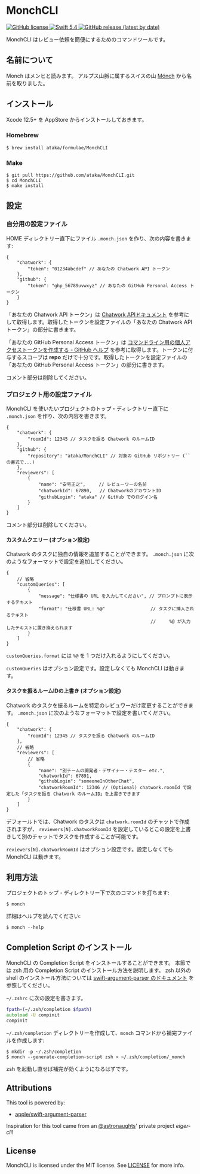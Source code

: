 # MonchCLI
<p>
    <a href="https://github.com/ataka/MonchCLI/blob/develop/LICENSE">
        <img alt="GitHub license" src="https://img.shields.io/github/license/ataka/MonchCLI"/>
    </a>
    <a href="https://docs.swift.org/swift-book/index.html">
        <img alt="Swift 5.4" src="https://img.shields.io/badge/Swift-5.4-orange.svg"/>
    </a>
    <a href="https://github.com/ataka/MonchCLI/releases">
        <img alt="GitHub release (latest by date)" src="https://img.shields.io/github/v/release/ataka/MonchCLI">
    </a>
</p>

MonchCLI はレビュー依頼を簡便にするためのコマンドツールです。

## 名前について

Monch はメンヒと読みます。
アルプス山脈に属するスイスの山 [Mönch](https://ja.wikipedia.org/wiki/%E3%83%A1%E3%83%B3%E3%83%92) から名前を取りました。

## インストール

Xcode 12.5+ を AppStore からインストールしておきます。

### Homebrew

``` shellsession
$ brew install ataka/formulae/MonchCLI
```

### Make

``` shellsession
$ git pull https://github.com/ataka/MonchCLI.git
$ cd MonchCLI
$ make install
```

## 設定

### 自分用の設定ファイル

HOME ディレクトリー直下にファイル `.monch.json` を作り、次の内容を書きます:

``` json5
{
    "chatwork": {
        "token": "01234abcdef" // あなたの Chatwork API トークン
    },
    "github": {
        "token": "ghp_56789uvwxyz" // あなたの GitHub Personal Access トークン
    }
}
```

「あなたの Chatwork API トークン」は [Chatwork APIドキュメント](https://developer.chatwork.com/ja/) を参考にして取得します。取得したトークンを設定ファイルの「あなたの Chatwork API トークン」の部分に書きます。

「あなたの GitHub Personal Access トークン」は [コマンドライン用の個人アクセストークンを作成する \- GitHub ヘルプ](https://help.github.com/ja/github/authenticating-to-github/creating-a-personal-access-token-for-the-command-line) を参考に取得します。トークンに付与するスコープは **repo** だけで十分です。取得したトークンを設定ファイルの「あなたの GitHub Personal Access トークン」の部分に書きます。

コメント部分は削除してください。

### プロジェクト用の設定ファイル

MonchCLI を使いたいプロジェクトのトップ・ディレクトリー直下に `.monch.json` を作り、次の内容を書きます。

``` json5
{
    "chatwork": {
        "roomId": 12345 // タスクを振る Chatwork のルームID
    },
    "github": {
        "repository": "ataka/MonchCLI" // 対象の GitHub リポジトリー (`` の書式で...)
    },
    "reviewers": [
        { 
            "name": "安宅正之",     // レビューワーの名前
            "chatworkId": 67890,   // ChatworkのアカウントID
            "githubLogin": "ataka" // GitHub でのログイン名
        }
    ]
}
```

コメント部分は削除してください。

#### カスタムクエリー (オプション設定)

Chatwork のタスクに独自の情報を追加することができます。
`.monch.json` に次のようなフォーマットで設定を追加してください。

``` json5
{
    // 省略
    "customQueries": [
        {
            "message": "仕様書の URL を入力してください", // プロンプトに表示するテキスト
            "format": "仕様書 URL: %@"                 // タスクに挿入されるテキスト
                                                      //     %@ が入力したテキストに置き換えられます
        }
    ]
}
```

`customQueries.format` には `%@` を 1 つだけ入れるようにしてください。

`customQueries` はオプション設定です。設定しなくても MonchCLI は動きます。

#### タスクを振るルームIDの上書き (オプション設定)

Chatwork のタスクを振るルームを特定のレビュワーだけ変更することができます。
`.monch.json` に次のようなフォーマットで設定を書いてください。

``` json5
{
    "chatwork": {
        "roomId": 12345 // タスクを振る Chatwork のルームID
    },
    // 省略
    "reviewers": [
        // 省略
        {
            "name": "別チームの開発者・デザイナー・テスター etc.",
            "chatworkId": 67891,
            "githubLogin": "someoneInOtherChat",
            "chatworkRoomId": 12346 // (Optional) chatwork.roomId で設定した「タスクを振る Chatwork のルームID」を上書きできます
        }
    ]
}
```

デフォールトでは、Chatwork のタスクは `chatwork.roomId` のチャットで作成されますが、
`reviewers[N].chatworkRoomId` を設定しているとこの設定を上書きして別のチャットでタスクを作成することが可能です。

`reviewers[N].chatworkRoomId` はオプション設定です。設定しなくても MonchCLI は動きます。

## 利用方法

プロジェクトのトップ・ディレクトリー下で次のコマンドを打ちます:

``` shellsession
$ monch
```

詳細はヘルプを読んでください:

``` shellsession
$ monch --help
```

## Completion Script のインストール

MonchCLI の Completion Script をインストールすることができます。
本節では zsh 用の Completion Script のインストール方法を説明します。
zsh 以外の shell のインストール方法については [swift\-argument\-parser のドキュメント](https://github.com/apple/swift-argument-parser/blob/main/Documentation/07%20Completion%20Scripts.md) を参照してください。

`~/.zshrc` に次の設定を書きます。

``` zsh
fpath=(~/.zsh/completion $fpath)
autoload -U compinit
compinit
```

`~/.zsh/completion` ディレクトリーを作成して、`monch` コマンドから補完ファイルを作成します:

``` shellsession
$ mkdir -p ~/.zsh/completion
$ monch --generate-completion-script zsh > ~/.zsh/completion/_monch
```

zsh を起動し直せば補完が効くようになるはずです。

## Attributions

This tool is powered by:

- [apple/swift\-argument\-parser](https://github.com/apple/swift-argument-parser)

Inspiration for this tool came from an [@astronaughts](https://github.com/astronaughts)' private project *eiger-cli*!

## License

MonchCLI is licensed under the MIT license.  See [LICENSE](https://github.com/ataka/MonchCLI/blob/master/LICENSE) for more info.

<!-- Local Variables: -->
<!-- mode: gfm -->
<!-- End: -->
